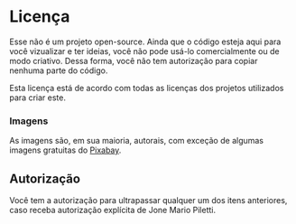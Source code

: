 # Licença
Esse não é um projeto open-source. Ainda que o código esteja aqui para você vizualizar e ter ideias, você não pode usá-lo comercialmente ou de modo criativo. Dessa forma, você não tem autorização para copiar nenhuma parte do código. 

Esta licença está de acordo com todas as licenças dos projetos utilizados para criar este. 

### Imagens
As imagens são, em sua maioria, autorais, com exceção de algumas imagens gratuitas do [Pixabay](https://pixabay.com). 

## Autorização 
Você tem a autorização para ultrapassar qualquer um dos itens anteriores, caso receba autorização explícita de Jone Mario Piletti.